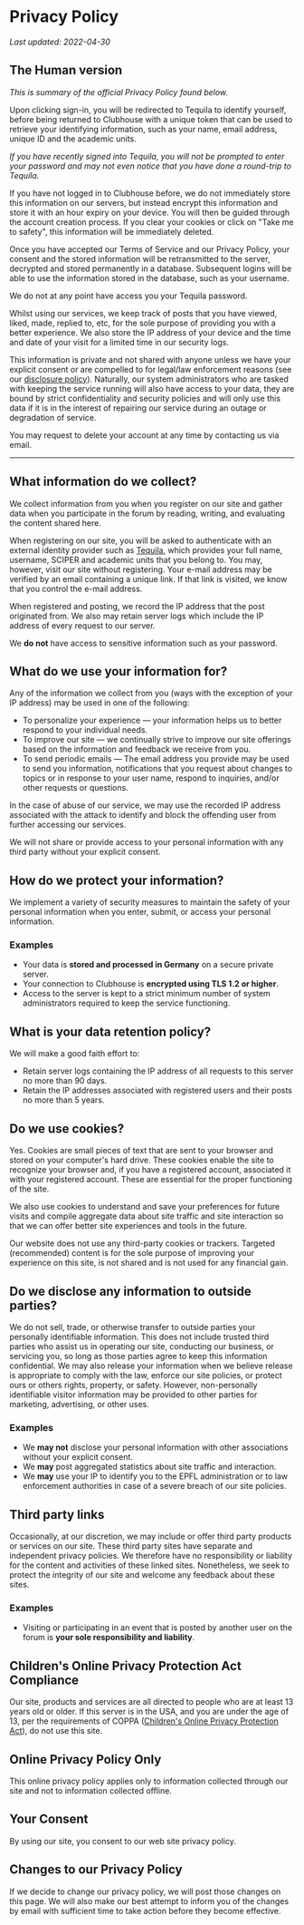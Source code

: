 <script lang="ts">
    import Seo from "$lib/components/layout/Seo.svelte";
</script>

<Seo title="Privacy Policy" />

# Privacy Policy

_Last updated: 2022-04-30_

<!-- svelte-ignore a11y-missing-content -->

<a name="human"></a>

## The Human version

_This is summary of the official Privacy Policy found below._

Upon clicking sign-in, you will be redirected to Tequila to identify yourself,
before being returned to Clubhouse with a unique token that can be used to
retrieve your identifying information, such as your name, email address, unique
ID and the academic units.

_If you have recently signed into Tequila, you will not be prompted to enter
your password and may not even notice that you have done a round-trip to
Tequila._

If you have not logged in to Clubhouse before, we do not immediately store this
information on our servers, but instead encrypt this information and store it
with an hour expiry on your device. You will then be guided through the account
creation process. If you clear your cookies or click on "Take me to safety",
this information will be immediately deleted.

Once you have accepted our Terms of Service and our Privacy Policy, your consent
and the stored information will be retransmitted to the server, decrypted and
stored permanently in a database. Subsequent logins will be able to use the
information stored in the database, such as your username.

We do not at any point have access you your Tequila password.

Whilst using our services, we keep track of posts that you have viewed, liked,
made, replied to, etc, for the sole purpose of providing you with a better
experience. We also store the IP address of your device and the time and date of
your visit for a limited time in our security logs.

This information is private and not shared with anyone unless we have your
explicit consent or are compelled to for legal/law enforcement reasons (see our
[disclosure policy](#disclose)). Naturally, our system administrators who are
tasked with keeping the service running will also have access to your data, they
are bound by strict confidentiality and security policies and will only use this
data if it is in the interest of repairing our service during an outage or
degradation of service.

You may request to delete your account at any time by contacting us via email.

---

<!-- svelte-ignore a11y-missing-content -->

<a name="collect"></a>

## What information do we collect?

We collect information from you when you register on our site and gather data
when you participate in the forum by reading, writing, and evaluating the
content shared here.

When registering on our site, you will be asked to authenticate with an external
identity provider such as [Tequila](https://tequila.epfl.ch), which provides
your full name, username, SCIPER and academic units that you belong to. You may,
however, visit our site without registering. Your e-mail address may be verified
by an email containing a unique link. If that link is visited, we know that you
control the e-mail address.

When registered and posting, we record the IP address that the post originated
from. We also may retain server logs which include the IP address of every
request to our server.

We **do not** have access to sensitive information such as your password.

<!-- svelte-ignore a11y-missing-content -->

<a name="use"></a>

## What do we use your information for?

Any of the information we collect from you (ways with the exception of your IP
address) may be used in one of the following:

-   To personalize your experience &mdash; your information helps us to better
    respond to your individual needs.
-   To improve our site &mdash; we continually strive to improve our site
    offerings based on the information and feedback we receive from you.
-   To send periodic emails &mdash; The email address you provide may be used to
    send you information, notifications that you request about changes to topics
    or in response to your user name, respond to inquiries, and/or other
    requests or questions.

In the case of abuse of our service, we may use the recorded IP address
associated with the attack to identify and block the offending user from further
accessing our services.

We will not share or provide access to your personal information with any third
party without your explicit consent.

<!-- svelte-ignore a11y-missing-content -->

<a name="protect"></a>

## How do we protect your information?

We implement a variety of security measures to maintain the safety of your
personal information when you enter, submit, or access your personal
information.

### Examples

-   Your data is **stored and processed in Germany** on a secure private server.
-   Your connection to Clubhouse is **encrypted using TLS 1.2 or higher**.
-   Access to the server is kept to a strict minimum number of system
    administrators required to keep the service functioning.

<!-- svelte-ignore a11y-missing-content -->

<a name="data-retention"></a>

## What is your data retention policy?

We will make a good faith effort to:

-   Retain server logs containing the IP address of all requests to this server
    no more than 90 days.
-   Retain the IP addresses associated with registered users and their posts no
    more than 5 years.

<!-- svelte-ignore a11y-missing-content -->

<a name="cookies"></a>

## Do we use cookies?

Yes. Cookies are small pieces of text that are sent to your browser and stored
on your computer's hard drive. These cookies enable the site to recognize your
browser and, if you have a registered account, associated it with your
registered account. These are essential for the proper functioning of the site.

We also use cookies to understand and save your preferences for future visits
and compile aggregate data about site traffic and site interaction so that we
can offer better site experiences and tools in the future.

Our website does not use any third-party cookies or trackers. Targeted
(recommended) content is for the sole purpose of improving your experience on
this site, is not shared and is not used for any financial gain.

<!-- svelte-ignore a11y-missing-content -->

<a name="disclose"></a>

## Do we disclose any information to outside parties?

We do not sell, trade, or otherwise transfer to outside parties your personally
identifiable information. This does not include trusted third parties who assist
us in operating our site, conducting our business, or servicing you, so long as
those parties agree to keep this information confidential. We may also release
your information when we believe release is appropriate to comply with the law,
enforce our site policies, or protect ours or others rights, property, or
safety. However, non-personally identifiable visitor information may be provided
to other parties for marketing, advertising, or other uses.

### Examples

-   We **may not** disclose your personal information with other associations
    without your explicit consent.
-   We **may** post aggregated statistics about site traffic and interaction.
-   We **may** use your IP to identify you to the EPFL administration or to law
    enforcement authorities in case of a severe breach of our site policies.

<!-- svelte-ignore a11y-missing-content -->

<a name="third-party"></a>

## Third party links

Occasionally, at our discretion, we may include or offer third party products or
services on our site. These third party sites have separate and independent
privacy policies. We therefore have no responsibility or liability for the
content and activities of these linked sites. Nonetheless, we seek to protect
the integrity of our site and welcome any feedback about these sites.

### Examples

-   Visiting or participating in an event that is posted by another user on the
    forum is **your sole responsibility and liability**.

<!-- svelte-ignore a11y-missing-content -->

<a name="coppa"></a>

## Children's Online Privacy Protection Act Compliance

Our site, products and services are all directed to people who are at least 13
years old or older. If this server is in the USA, and you are under the age of
13, per the requirements of COPPA
([Children's Online Privacy Protection Act](https://en.wikipedia.org/wiki/Children%27s_Online_Privacy_Protection_Act)),
do not use this site.

<!-- svelte-ignore a11y-missing-content -->

<a name="online"></a>

## Online Privacy Policy Only

This online privacy policy applies only to information collected through our
site and not to information collected offline.

<!-- svelte-ignore a11y-missing-content -->

<a name="consent"></a>

## Your Consent

By using our site, you consent to our web site privacy policy.

<!-- svelte-ignore a11y-missing-content -->

<a name="changes"></a>

## Changes to our Privacy Policy

If we decide to change our privacy policy, we will post those changes on this
page. We will also make our best attempt to inform you of the changes by email
with sufficient time to take action before they become effective.
